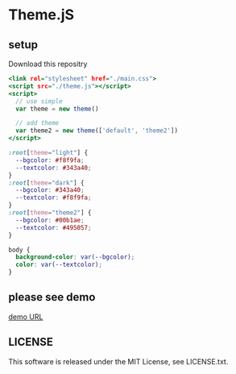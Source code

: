# Theme.jS

## setup 

Download this repositry

```index.html
<link rel="stylesheet" href="./main.css">
<script src="./theme.js"></script>
<script>
  // use simple
  var theme = new theme()

  // add theme
  var theme2 = new theme(['default', 'theme2'])
</script>
```

```main.css
:root[theme="light"] {
  --bgcolor: #f8f9fa;
  --textcolor: #343a40;
}
:root[theme="dark"] {
  --bgcolor: #343a40;
  --textcolor: #f8f9fa;
}
:root[theme="theme2"] {
  --bgcolor: #00b1ae;
  --textcolor: #495057;
}

body {
  background-color: var(--bgcolor);
  color: var(--textcolor);
}
```

## please see demo

[demo URL](https://TakuyaKinoshita.github.io/JS_DarkMode/docs/index.html)

## LICENSE

This software is released under the MIT License, see LICENSE.txt.
